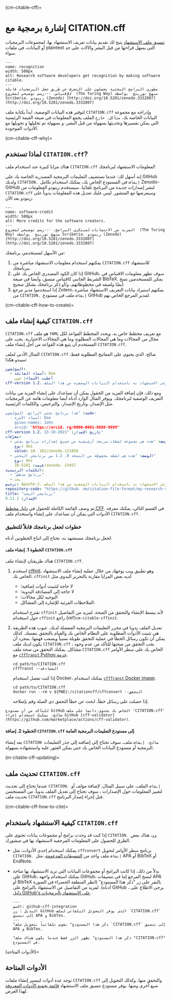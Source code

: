 (cm-citable-cff)=
# إشارة برمجية مع CITATION.cff

[تنسيق ملف الاستشهاد](https://citation-file-format.github.io) يتيح لك تقديم بيانات تعريف الاستشهاد بها، لمجموعات البرمجيات أو البيانات، في ملفات plaintext التي يسهل قراءتها من قبل البشر والآلات على حد سواء.

```{figure} ../../figures/recognition.*
---
name: recognition
width: 500px
alt: Research software developers get recognition by making software citable.
---
مطوري البرامج البحثية يحصلون على التعرف عن طريق جعل البرمجيات قابلة للإقتباس. ---رسم توضيحي لمشروع  (The Turing Way) منهج تورينج  بواسطة Scriberia. زينودو (Zenodo) [http://doi.org/10.5281/zenodo.3332807](http://doi.org/10.5281/zenodo.3332807)
```

لتوفير هذه البيانات الوصفية، ابدأ بكتابة ملف `CITATION.cff` وإدراجه مع مجموعة البيانات الخاصة بك. `متآكل. خارج` الملف يجمع المعلومات في صيغة القيمة الرئيسية التي يمكن تفسيرها وتحديثها بسهولة من قبل البشر، و بسهولة تم تحليلها و تحويلها مع الأدوات الموجودة.

(cm-citable-cff-why)=
## لماذا تستخدم `CITATION.cff`?

هناك مزايا كبيرة عند استخدام ملف `CITATION.cff` لمعلومات الاستشهاد لبرنامجك!

إنه أسهل لك: عندما تستضيف التعليمات البرمجية المصدرية الخاصة بك على GitHub ولديك `CITATION. إيقاف` في المستودع الخاص بك، يمكنك استخدام تكامل Zenodo-GitHub لنشر إصدارات جديدة من البرنامج تلقائيا. سيستخدم زينودو المعلومات من `CITATION.cff` وسيعرضها مع المنشور. ليس عليك تعديل هذه المعلومات يدوياً على زينودو بعد الآن.

```{figure} ../../figures/software-credit.*
---
name: software-credit
width: 500px
alt: More credits for the software creators.
---
المزيد من الائتمانات لمبتكري البرامج. ---رسم توضيحي لمشروع  (The Turing Way) منهج تورينج  بواسطة Scriberia. زينودو (Zenodo) [http://doi.org/10.5281/zenodo.3332807](http://doi.org/10.5281/zenodo.3332807)
```

من الأسهل لمستخدمي برنامجك:
1. يمكنهم استخدام معلومات الاستشهاد مباشرة من `CITATION.cff` للاستشهاد ببرنامجك.
2. إذا كان الكود المصدري الخاص بك على GitHub، سوف تظهر معلومات الاقتباس في الشريط الجانبي كاقتباس منسق، وأيضا في صيغة BibTeX. يمكن للمستخدمين نسخ أيضًا ولصقه في مخطوطاتهم، و/أو ذكر برنامجك بشكل صحيح.
3. إذا استخدموا مدير مرجع Zotero، يمكنهم استيراد بيانات التعريف الاستشهاد مباشرة من `CITATION. إيقاف` ملف في مستودع GitHub لمدير المرجع الخاص بهم.

(cm-citable-cff-how-to-create)=
## كيفية إنشاء ملف `CITATION.cff`

`CITATION.cff` هو ملف `YAML` مع تعريف مخطط خاص به. ويحدد المخطط القواعد لكل مجال من المجالات وما هي المجالات المطلوبة وما هي المجالات الاختيارية. يجب على المستخدم أن يتبع هذه القواعد من أجل إنشاء ملف `CITATION.cff`.

المثال الأدنى لملف `CITATION.cff` صالح، الذي يحتوي على المفاتيح المطلوبة فقط، سيبدو هكذا:

```yaml
المؤلفون:
  - أسماء العائلة: Doe
    أعطيت الأسماء: جون
cff-version 1.2. رسالة: "إذا كنت تستخدم هذا البرنامج، يرجى الاستشهاد به باستخدام البيانات الوصفية من هذا الملف". title: "برنامجي البحث"
```

ومع ذلك، فإن إضافة المزيد من الحقول يمكن أن تساعدك على إنشاء المزيد من بيانات التعريف الوصفية لبرنامجك. ويوفر المثال الوارد أدناه أيضا معلومات هامة عن البرمجيات مثل الإصدار، وتاريخ الإصدار، والترخيص، والكلمات الرئيسية.

```yaml
خلاصة: "هذا برنامج بحثي الرائع. المؤلفون:
  - أسماء الأسرة: Doe
    given-names: John
    orcid: "https://orcid. rg/0000-0001-8888-9999"
cff-version 1.2. تاريخ الإصدار: "2021-10-13"
معرّفات:
  - الوصف: "هذه هي مجموعة لقطات سريعة أرشيفية من جميع إصدارات برنامج بحثي "
    نوع: doi
    value: 10. 281/zenodo.123456
  - الوصف: "هذه هي لقطة محفوظة من النسخة 0. 1.2 من برنامجي البحثي"
    نوع: doi
    قيمة: 10.5281/zenodo. 23457
الكلمات الرئيسية:
  - "برنامج مدهش"
  - بحث
ترخيص: Apache-2. رسالة: "إذا كنت تستخدم هذا البرنامج، يرجى الاستشهاد به باستخدام البيانات الوصفية من هذا الملف."
repository-code: "https://github. om/citation-file-format/my-research-software"
title: "برنامجي البحث"
الإصدار: 0.11.2
```

تم وصف القائمة الكاملة للحقول في [دليل مخطط CFF](https://github.com/citation-file-format/citation-file-format/blob/main/schema-guide.md). في القسم التالي، يمكنك معرفة الأدوات التي يمكن أن تساعدك على إنشاء واستخدام ملف `CITATION.cff`.

### خطوات لجعل برنامجك قابلاً للتطبيق

لجعل برنامجك مستشهد به، تحتاج إلى اتباع الخطوتين أدناه.

#### الخطوة 1. إنشاء ملف `CITATION.cff`

هناك طريقتان لإنشاء ملف `CITATION.cff`.

1. استخدم [cffinit](https://citation-file-format.github.io/cff-initializer-javascript/)، وهو تطبيق ويب يوجهك من خلال عملية إنشاء ملف الاستشهاد الخاص بك. `cffinit` لديه بعض المزايا مقارنة بالتحرير اليدوي مثل

    - لا حاجة لتثبيت أدوات إضافية؛
    - لا حاجة إلى المصادقة اليدوية؛
    - التوجيه لكل مجالات؛
    - الملاحظات المرئية للإشارة إلى المشاكل.

    نقترح استخدام `cffinit` لأنه يبسط الإنشاء والتحقق من الصحة. لمزيد من التفاصيل حول استخدام `cffinit` راجع {ref}`cm-citable-cffinit`.

2. تعديل الملف يدويا في محرر التعليمات البرمجية المفضلة لديك. عيوب هذه الطريقة هي تثبيت الأدوات المطلوبة على النظام الخاص بك والقيام بالتحقق بنفسك. كذلك يمكن أن تكون رسائل الخطأ في عملية التحقق طويلة نسبياً ويصعب فهمها. بمجرد أن يكون لديك ملف `CITATION.cff` ، يجب التحقق من صحتها للتأكد من عدم وجود مشاكل. يمكنك التحقق من صحة ملف `CITATION.cff` الخاص بك على سطر الأوامر مع [`cffTranst` Python حزمة](https://pypi.org/project/cffconvert/).

    ```shell
    cd path/to/CITATION.cff
    cffTranst --المصادقة
    ```

    إذا كنت تفضل استخدام Docker، يمكنك استخدام [`cffTranst` Docker image](https://hub.docker.com/r/citationcff/cffconvert):

    ```shell
    cd path/to/CITATION.cff
    docker run --rm v ${PWD}:/citationcff/cffconvert --التحقق
    ```

    إذا حصلت على رسائل خطأ، ابحث عن خطأ التحقق ذي الصلة وقم بإصلاحه.

```{note}
للتأكد من أن مستودع GitHub الخاص بك يحتوي دائما على ملف 'CITATION.cff' صالح، يمكنك استخدام إجراء GitHub [cff-validator](https://github.com/marketplace/actions/cff-validator).
```

#### الخطوة 2. إضافة `CITATION.cff` إلى مستودع التعليمات البرمجية العامة

بعد إنشاء `CITATION صالح. إيقاف` ملف، سوف تحتاج إلى إضافته إلى جذر التعليمات البرمجية أو مستودع البيانات الخاص بك حتى يمكن العثور عليه واستشهاده بسهولة.

(m-citable-cff-updating)=
## تحديث ملف `CITATION.cff`

عندما تحتاج إلى تحديث `CITATION. إيقاف` الملف، على سبيل المثال، لإضافة مؤلف أو لتغيير المعلومات حول الإصدارات ، سوف تحتاج إلى تعديل الملف يدوياً. من المستحسن تحديث ملف `CITATION.cff` قبل إجراء إصدار البرنامج.

(cm-citable-cff-how-to-cite)=
## كيفية الاستشهاد باستخدام `CITATION.cff`

إذا كنت قد وجدت برامج أو مجموعات بيانات تحتوي على `CITATION. وو`، هناك بعض الطرق للحصول على المعلومات المرجعية لاستشهاد بها في منشورك.

- يمكنك استخدام إحدى الأدوات، مثل `cffconvert` برنامج سطر الأوامر لتحويل `CITATION. إيقاف` ملف واحد من [التنسيقات المدعومة](https://github.com/citation-file-format/cff-converter-python#supported-output-formats)، مثل APA أو BibTeX أو EndNote.

- بدلاً من ذلك، إذا كانت البرامج أو مجموعات البيانات التي تريد الاستشهاد بها متاحة على GitHub، يمكنك استخدام واجهة GitHub، لنسخ المرجع إما في تنسيقات APA أو BibTeX بالنقر على زر "ذكر هذا المستودع" (انظر المنطقة الخضراء في الصورة أدناه). لمزيد من التفاصيل عن الاستشهاد بالبرامج على GitHub ، يرجى الاطلاع على [دليل GitHub's على الاستشهاد بالبرمجيات](https://docs.github.com/en/repositories/managing-your-repositorys-settings-and-features/customizing-your-repository/about-citation-files).

  ```{figure} ../../figures/github-cff-integration.*
  ---
  الاسم: github-cff-integration
  البديل : زر GitHub الذي يوفر التحويل التلقائي لملف `CITATION.cff` إلى تنسيق APA و BibTex.
  ---
  "ذكر هذا المستودع" يقوم تلقائياً بتحويل ملف `CITATION.cff` إلى تنسيق APA و BibTex.
  ```

  ```{note}
  "ذكر هذا المستودع" يظهر الزر فقط عندما يكون هناك ملف "CITATION.cff" في المستودع.
  ```

(الأدوات المتاحة)=
## الأدوات المتاحة

توجد عدة أدوات لتيسير إنشاء ملفات `CITATION.cff` والتحقق منها، وكذلك التحويل إلى صيغ أخرى ومنها. يوفر مستودع تنسيق ملف الاستشهاد [قائمة بجميع الأدوات المعروفة](https://github.com/citation-file-format/citation-file-format#tools-to-work-with-citationcff-files-wrench) لهذا الغرض.
